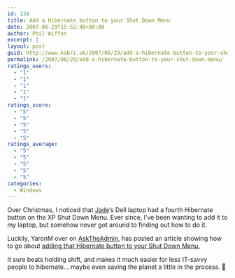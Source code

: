 ```yaml
---
id: 134
title: Add a Hibernate button to your Shut Down Menu
date: 2007-08-29T15:52:48+00:00
author: Phil Wiffen
excerpt: |
layout: post
guid: http://www.kabri.uk/2007/08/29/add-a-hibernate-button-to-your-shut-down-menu/
permalink: /2007/08/29/add-a-hibernate-button-to-your-shut-down-menu/
ratings_users:
  - "1"
  - "1"
  - "1"
  - "1"
  - "1"
ratings_score:
  - "5"
  - "5"
  - "5"
  - "5"
  - "5"
ratings_average:
  - "5"
  - "5"
  - "5"
  - "5"
  - "5"
categories:
  - Windows
---
```

Over Christmas, I noticed that [Jade](http://www.flickr.com/photos/mindcircus/331274304/in/set-72157594336703742/)&#8216;s Dell laptop had a fourth Hibernate button on the XP Shut Down Menu. Ever since, I&#8217;ve been wanting to add it to my laptop, but somehow never got around to finding out how to do it.

Luckily, YaronM over on [AskTheAdmin](http://www.asktheadmin.com/), has posted an article showing how to go about [adding that Hibernate button to your Shut Down Menu.](http://www.asktheadmin.com/2007/08/how-to-add-hibernate-as-4th-option-in.html)

It sure beats holding shift, and makes it much easier for less IT-savvy people to hibernate&#8230; maybe even saving the planet a little in the process. 🙂